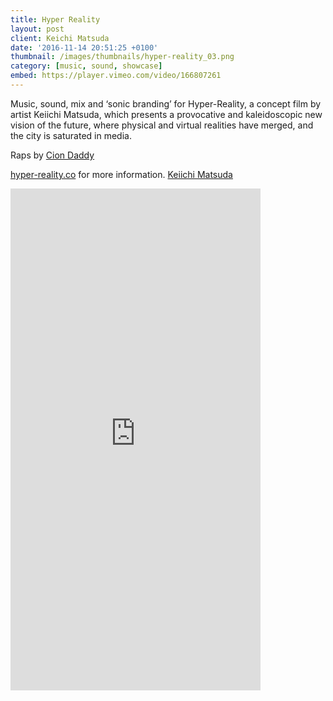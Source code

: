 ```yaml
---
title: Hyper Reality
layout: post
client: Keichi Matsuda
date: '2016-11-14 20:51:25 +0100'
thumbnail: /images/thumbnails/hyper-reality_03.png
category: [music, sound, showcase]
embed: https://player.vimeo.com/video/166807261
---
```


Music, sound, mix and ‘sonic branding’ for Hyper-Reality, a concept film by artist Keiichi Matsuda, which presents a provocative and kaleidoscopic new vision of the future, where physical and virtual realities have merged, and the city is saturated in media.

Raps by [Cion Daddy](https://soundcloud.com/ciondaddy)

[hyper-reality.co](hyper-reality.co) for more information.
[Keiichi Matsuda](http://km.cx/)

<div id="bc"><iframe style="border: 0; width: 400px; height: 803px;" src="https://bandcamp.com/EmbeddedPlayer/album=563114535/size=large/bgcol=ffffff/linkcol=333333/transparent=true/" seamless><a href="http://skillbard.bandcamp.com/album/hyper-reality-ost">Hyper Reality OST by Skillbard</a></iframe></div>
